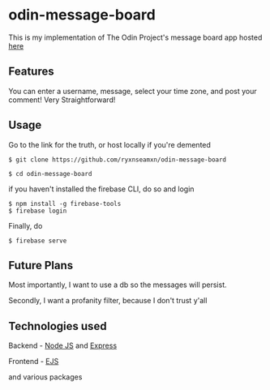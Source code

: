 # odin-message-board

This is my implementation of The Odin Project's message board app hosted [here](https://message-board-6a538.web.app/messages)

## Features 

You can enter a username, message, select your time zone, and post your comment! Very Straightforward! 

## Usage

Go to the link for the truth, or host locally if you're demented

```console 
$ git clone https://github.com/ryxnseamxn/odin-message-board
```

```console 
$ cd odin-message-board 
```

if you haven't installed the firebase CLI, do so and login

```console 
$ npm install -g firebase-tools
$ firebase login
```

Finally, do 

```console 
$ firebase serve 
```

## Future Plans 

Most importantly, I want to use a db so the messages will persist. 

Secondly, I want a profanity filter, because I don't trust y'all

## Technologies used 

Backend - [Node JS](https://nodejs.org/en) and [Express](https://expressjs.com/)

Frontend - [EJS](https://ejs.co/)

and various packages 
